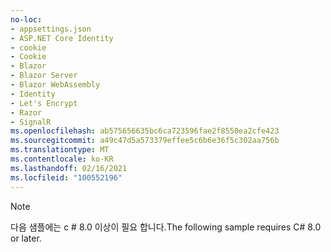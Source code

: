 ```yaml
---
no-loc:
- appsettings.json
- ASP.NET Core Identity
- cookie
- Cookie
- Blazor
- Blazor Server
- Blazor WebAssembly
- Identity
- Let's Encrypt
- Razor
- SignalR
ms.openlocfilehash: ab575656635bc6ca723596fae2f8550ea2cfe423
ms.sourcegitcommit: a49c47d5a573379effee5c6b6e36f5c302aa756b
ms.translationtype: MT
ms.contentlocale: ko-KR
ms.lasthandoff: 02/16/2021
ms.locfileid: "100552196"
---
```

> [!NOTE]
> <span data-ttu-id="7e200-101">다음 샘플에는 c # 8.0 이상이 필요 합니다.</span><span class="sxs-lookup"><span data-stu-id="7e200-101">The following sample requires C# 8.0 or later.</span></span>
